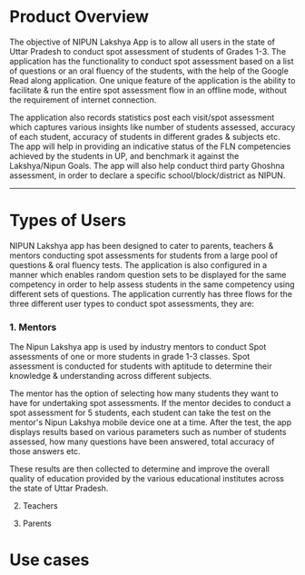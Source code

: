 # Product Overview

The objective of NIPUN Lakshya App is to allow all users in the state of Uttar Pradesh to conduct spot assessment of students of Grades 1-3. The application has the functionality to conduct spot assessment based on a list of questions or an oral fluency of the students, with the help of the Google Read along application. One unique feature of the application is the ability to facilitate & run the entire spot assessment flow in an offline mode, without the requirement of internet connection.

The application also records statistics post each visit/spot assessment which captures various insights like number of students assessed, accuracy of each student, accuracy of students in different grades & subjects etc. The app will help in providing an indicative status of the FLN competencies achieved by the students in UP, and benchmark it against the Lakshya/Nipun Goals. The app will also help conduct third party Ghoshna assessment, in order to declare a specific school/block/district as NIPUN.

------------

# Types of Users

NIPUN Lakshya app has been designed to cater to parents, teachers & mentors conducting spot assessments for students from a large pool of questions & oral fluency tests. The application is also configured in a manner which enables random question sets to be displayed for the same competency in order to help assess students in the same competency using different sets of questions. The application currently has three flows for the three different user types to conduct spot assessments, they are:

### 1. Mentors

The Nipun Lakshya app is used by industry mentors to conduct Spot assessments of one or more students in grade 1-3 classes. Spot assessment is conducted for students with aptitude to determine their knowledge & understanding across different subjects.

The mentor has the option of selecting how many students they want to have for undertaking spot assessments. If the mentor decides to conduct a spot assessment for 5 students, each student can take the test on the mentor's Nipun Lakshya mobile device one at a time. After the test, the app displays results based on various parameters such as number of students assessed, how many questions have been answered, total accuracy of those answers etc.

These results are then collected to determine and improve the overall quality of education provided by the various educational institutes across the state of Uttar Pradesh. 

2. Teachers

3. Parents

# Use cases

